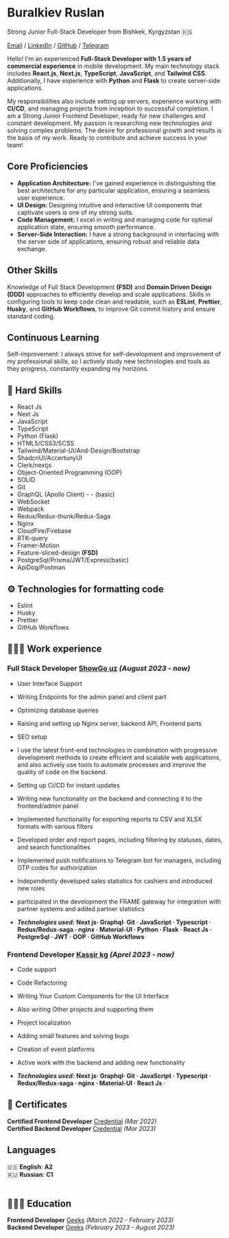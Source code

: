 # Buralkiev Ruslan
Strong Junior Full-Stack Developer from Bishkek, Kyrgyzstan 🇰🇬 <br/>

[Email](mailto:ruslanburalkiev8@gmail.com) / [LinkedIn](https://www.linkedin.com/in/ruslan-buralkiev-869000264/) / [GitHub](https://github.com/atlantiS2k) / [Telegram](https://t.me/atlantiS2k)

Hello! I'm an experienced **Full-Stack Developer with 1.5 years of commercial experience** in mobile development. My main technology stack includes **React.js**, **Next.js**, **TypeScript**, **JavaScript**, and **Tailwind CSS**. Additionally, I have experience with **Python** and **Flask** to create server-side applications.

My responsibilities also include setting up servers, experience working with **CI/CD**, and managing projects from inception to successful completion. I am a Strong Junior Frontend Developer, ready for new challenges and constant development. My passion is researching new technologies and solving complex problems. The desire for professional growth and results is the basis of my work. Ready to contribute and achieve success in your team!

## Core Proficiencies

- **Application Architecture:** I've gained experience in distinguishing the best architecture for any particular application, ensuring a seamless user experience.
- **UI Design:** Designing intuitive and interactive UI components that captivate users is one of my strong suits.
- **Code Management:** I excel in writing and managing code for optimal application state, ensuring smooth performance.
- **Server-Side Interaction:** I have a strong background in interfacing with the server side of applications, ensuring robust and reliable data exchange.

## Other Skills

Knowledge of Full Stack Development **(FSD)** and **Domain Driven Design (DDD)** approaches to efficiently develop and scale applications.
Skills in configuring tools to keep code clean and readable, such as **ESLint**, **Prettier**, **Husky**, and **GitHub Workflows**, to improve Git commit history and ensure standard coding.

## Continuous Learning

Self-improvement: I always strive for self-development and improvement of my professional skills, so I actively study new technologies and tools as they progress, constantly expanding my horizons.

## 🎯 Hard Skills

- React Js
- Next Js
- JavaScript
- TypeScript
- Python (Flask)
- HTML5/CSS3/SCSS
- Tailwind/Material-UI/And-Design/Bootstrap
- ShadcnUI/AccertunyUI
- Clerk/nextjs
- Object-Oriented Programming (OOP)
- SOLID
- Git
- GraphQL (Apollo Client) - - (basic)
- WebSocket
- Webpack
- Redux/Redux-thunk/Redux-Saga
- Nginx
- CloudFire/Firebase
- RTK-query
- Framer-Motion
- Feature-sliced-design **(FSD)**
- PostgreSql/Prisma/JWT/Express(basic)
- ApiDog/Postman
## ⚙️ Technologies for formatting code
- Eslint
- Husky
- Prettier
- GitHub Workflows

## 👩🏼‍💻 Work experience

### **Full Stack Developer** [ShowGo uz](https://showgo.uz/) _(August 2023 - now)_ <br>
- User Interface Support
- Writing Endpoints for the admin panel and client part
- Optimizing database queries
- Raising and setting up Nginx server, backend API, Frontend parts
- SEO setup
- I use the latest front-end technologies in combination with progressive development methods to create efficient and scalable web applications, and also actively use tools to automate processes and improve the quality of code on the backend.
- Setting up CI/CD for instant updates
- Writing new functionality on the backend and connecting it to the frontend/admin panel
- Implemented functionality for exporting reports to CSV and XLSX formats with various filters
- Developed order and report pages, including filtering by statuses, dates, and search functionalities
- Implemented push notifications to Telegram bot for managers, including OTP codes for authorization
- Independently developed sales statistics for cashiers and introduced new roles
- participated in the development the FRAME gateway for integration with partner systems and added partner statistics

- **_Technologies used:_** **Next js· Graphql· Git · JavaScript · Typescript · Redux/Redux-saga · nginx · Material-UI · Python ·  Flask ·  React Js · PostgreSql · JWT · OOP · GitHub Workflows**

### **Frontend Developer** [Kassir kg](https://kassir.kg/) _(Aprel 2023 - now)_ <br>
- Code support
- Code Refactoring
- Writing Your Custom Components for the UI Interface
- Also writing Other projects and supporting them
- Project localization
- Adding small features and solving bugs
- Creation of event platforms
- Active work with the backend and adding new functionality

- **_Technologies used:_** **Next js· Graphql· Git · JavaScript · Typescript · Redux/Redux-saga · nginx · Material-UI ·  React Js ·**

## 📃 Certificates

**Certified Frontend Developer** [Credential](https://tartip.kg/verify/EB230004283A0084000347536) _(Mar 2022)_ <br>
**Certified Backend Developer** [Credential](https://tartip.kg/verify/EB230020465A0084001661352) _(Mar 2023)_ <br>

## Languages

🇺🇸 **English**: **A2**<br>
🇷🇺 **Russian**: **C1**
<br><br>

## 👩🏼‍🎓 Education

**Frontend Developer** [Geeks](https://geeks.kg/) _(March 2022 - February 2023)_ <br>
**Backend Developer** [Geeks](https://geeks.kg/) _(February 2023 - August 2023)_ <br>
